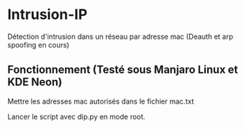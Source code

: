 # Intrusion-IP

Détection d'intrusion dans un réseau par adresse mac (Deauth et arp spoofing en cours)

## Fonctionnement (Testé sous Manjaro Linux et KDE Neon)

Mettre les adresses mac autorisés dans le fichier mac.txt

Lancer le script avec dip.py en mode root. 
